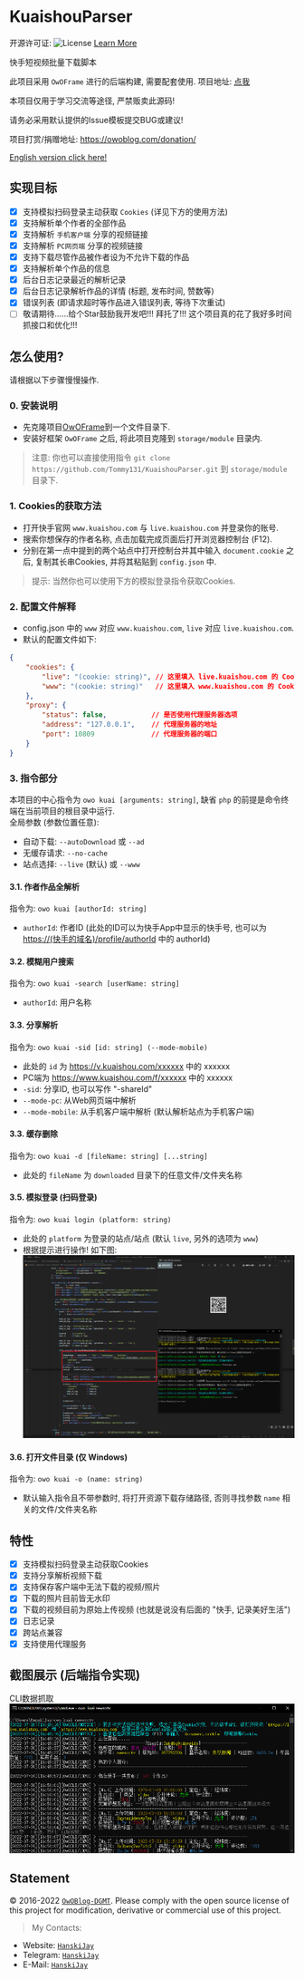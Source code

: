 # KuaishouParser

开源许可证: ![License](https://img.shields.io/badge/License-Apache%202.0-blue.svg) [Learn More](https://opensource.org/licenses/Apache-2.0)

快手短视频批量下载脚本

此项目采用 `OwOFrame` 进行的后端构建, 需要配套使用. 项目地址: [点我](https://github.com/Tommy131/OwOFrame)

本项目仅用于学习交流等途径, 严禁贩卖此源码!

请务必采用默认提供的Issue模板提交BUG或建议!

项目打赏/捐赠地址: <https://owoblog.com/donation/>

[English version click here!](README_EN.md)

## 实现目标

- [x] 支持模拟扫码登录主动获取 `Cookies` (详见下方的使用方法)
- [x] 支持解析单个作者的全部作品
- [x] 支持解析 `手机客户端` 分享的视频链接
- [x] 支持解析 `PC网页端` 分享的视频链接
- [x] 支持下载尽管作品被作者设为不允许下载的作品
- [x] 支持解析单个作品的信息
- [x] 后台日志记录最近的解析记录
- [x] 后台日志记录解析作品的详情 (标题, 发布时间, 赞数等)
- [x] 错误列表 (即请求超时等作品进入错误列表, 等待下次重试)
- [ ] 敬请期待......给个Star鼓励我开发吧!!! 拜托了!!! 这个项目真的花了我好多时间抓接口和优化!!!

## 怎么使用?

请根据以下步骤慢慢操作.

### 0. 安装说明

- 先克隆项目[OwOFrame](https://github.com/Tommy131/OwOFrame)到一个文件目录下.
- 安装好框架 `OwOFrame` 之后, 将此项目克隆到 `storage/module` 目录内.

> 注意: 你也可以直接使用指令 `git clone https://github.com/Tommy131/KuaishouParser.git` 到 `storage/module` 目录下.

### 1. Cookies的获取方法

- 打开快手官网 `www.kuaishou.com` 与 `live.kuaishou.com` 并登录你的账号.
- 搜索你想保存的作者名称, 点击加载完成页面后打开浏览器控制台 (F12).
- 分别在第一点中提到的两个站点中打开控制台并其中输入 `document.cookie` 之后, 复制其长串Cookies, 并将其粘贴到 `config.json` 中.

> 提示: 当然你也可以使用下方的模拟登录指令获取Cookies.

### 2. 配置文件解释

- config.json 中的 `www` 对应 `www.kuaishou.com`, `live` 对应 `live.kuaishou.com`.
- 默认的配置文件如下:

``` json
{
    "cookies": {
        "live": "(cookie: string)", // 这里填入 live.kuaishou.com 的 Cookies
        "www": "(cookie: string)"   // 这里填入 www.kuaishou.com 的 Cookies
    },
    "proxy": {
        "status": false,           // 是否使用代理服务器选项
        "address": "127.0.0.1",    // 代理服务器的地址
        "port": 10809              // 代理服务器的端口
    }
}
```

### 3. 指令部分

本项目的中心指令为 `owo kuai [arguments: string]`, 缺省 `php` 的前提是命令终端在当前项目的根目录中运行.  
全局参数 (参数位置任意):

- 自动下载: `--autoDownload` 或 `--ad`
- 无缓存请求: `--no-cache`
- 站点选择: `--live` (默认) 或 `--www`

#### 3.1. 作者作品全解析

指令为:  `owo kuai [authorId: string]`  

- `authorId`: 作者ID (此处的ID可以为快手App中显示的快手号, 也可以为 <https://(快手的域名)/profile/authorId> 中的 authorId)

#### 3.2. 模糊用户搜索

指令为:  `owo kuai -search [userName: string]`  

- `authorId`: 用户名称

#### 3.3. 分享解析

指令为: `owo kuai -sid [id: string] (--mode-mobile)`

- 此处的 `id` 为 <https://v.kuaishou.com/xxxxxx> 中的 xxxxxx
- PC端为 <https://www.kuaishou.com/f/xxxxxx> 中的 xxxxxx
- `-sid`: 分享ID, 也可以写作 "-shareId"
- `--mode-pc`: 从Web网页端中解析
- `--mode-mobile`: 从手机客户端中解析 (默认解析站点为手机客户端)

#### 3.3. 缓存删除

指令为: `owo kuai -d [fileName: string] [...string]`

- 此处的 `fileName` 为 `downloaded` 目录下的任意文件/文件夹名称

#### 3.5. 模拟登录 (扫码登录)

指令为: `owo kuai login (platform: string)`

- 此处的 `platform` 为登录的站点/站点 (默认 `live`, 另外的选项为 `www`)
- 根据提示进行操作! 如下图:
![登录操作](.repo/img/tested_web_login.png)

#### 3.6. 打开文件目录 (仅 Windows)

指令为: `owo kuai -o (name: string)`

- 默认输入指令且不带参数时, 将打开资源下载存储路径, 否则寻找参数 `name` 相关的文件/文件夹名称

## 特性

- [x] 支持模拟扫码登录主动获取Cookies
- [x] 支持分享解析视频下载
- [x] 支持保存客户端中无法下载的视频/照片
- [x] 下载的照片目前皆无水印
- [x] 下载的视频目前为原始上传视频 (也就是说没有后面的 "快手, 记录美好生活")
- [x] 日志记录
- [x] 跨站点兼容
- [x] 支持使用代理服务

## 截图展示 (后端指令实现)

CLI数据抓取  
![CLI数据抓取](.repo/img/cli-command.png)

## Statement

&copy; 2016-2022 [`OwOBlog-DGMT`](https://www.owoblog.com). Please comply with the open source license of this project for modification, derivative or commercial use of this project.

> My Contacts:

- Website: [`HanskiJay`](https://www.owoblog.com)
- Telegram: [`HanskiJay`](https://t.me/HanskiJay)
- E-Mail: [`HanskiJay`](mailto:support@owoblog.com)

